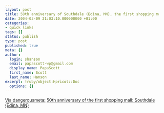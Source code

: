 ```yaml
---
layout: post
title: 50th anniversary of Southdale (Edina, MN), the first shopping mall
date: 2004-03-09 21:03:10.000000000 +01:00
categories:
- quick links
tags: []
status: publish
type: post
published: true
meta: {}
author:
  login: shanson
  email: papascott-wp@gmail.com
  display_name: PapaScott
  first_name: Scott
  last_name: Hanson
excerpt: !ruby/object:Hpricot::Doc
  options: {}
---
```

<p><a title="dangerousmeta! » The New Yorker:" href="http://www.dangerousmeta.com/?p=2518">Via dangerousmeta:</a> <a title="Victor Gruen invented the shopping mall in order to make America more like Vienna" href="http://www.newyorker.com/fact/content/?040315fa_fact1">50th anniversary of the first shopping mall: Southdale (Edina, MN)</a></p>
